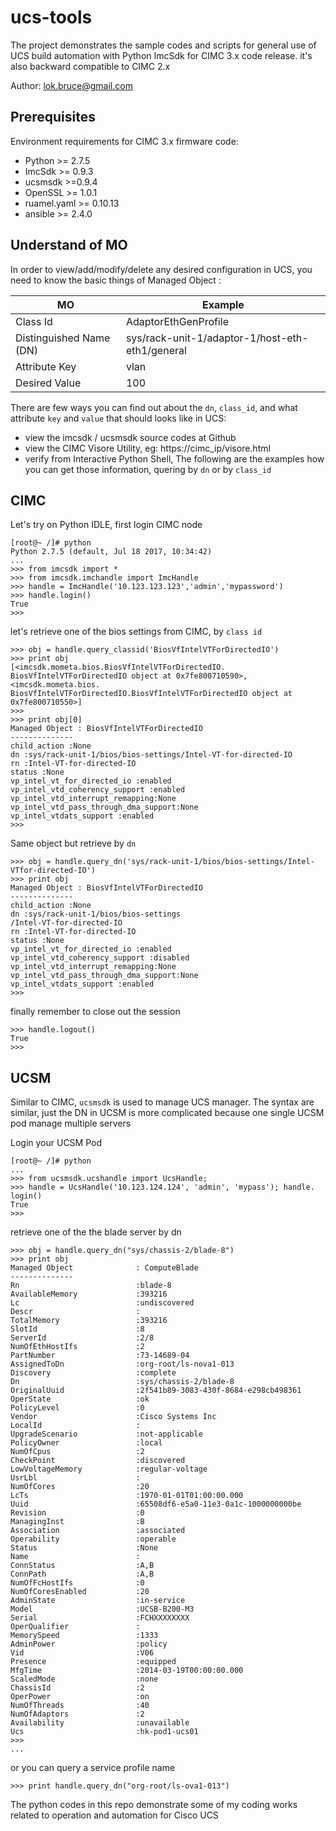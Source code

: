 # ucs-tools

The project demonstrates the sample codes and scripts for general use of UCS build automation with Python ImcSdk for CIMC 3.x code release. it's also backward compatible to CIMC 2.x

Author: lok.bruce@gmail.com

## Prerequisites

Environment requirements for CIMC 3.x firmware code:
 - Python >= 2.7.5
 - ImcSdk >= 0.9.3
 - ucsmsdk >=0.9.4
 - OpenSSL >= 1.0.1
 - ruamel.yaml >= 0.10.13
 - ansible >= 2.4.0

## Understand of MO

In order to view/add/modify/delete any desired configuration in UCS, you need to know the basic things of Managed Object :

| MO | Example |
|--- | ---     |
| Class Id |AdaptorEthGenProfile |
| Distinguished Name (DN) | sys/rack-unit-1/adaptor-1/host-eth-eth1/general |
| Attribute Key | vlan |
| Desired Value | 100 |

There are few ways you can find out about the `dn`, `class_id`, and what attribute `key` and `value` that should looks like in UCS:
- view the imcsdk / ucsmsdk source codes at Github
- view the CIMC Visore Utility, eg: https://cimc_ip/visore.html
- verify from Interactive Python Shell, The following are the examples how you can get those information, quering by `dn` or by `class_id`

## CIMC
Let's try on Python IDLE, first login CIMC node
```
[root@~ /]# python
Python 2.7.5 (default, Jul 18 2017, 10:34:42)
...
>>> from imcsdk import *
>>> from imcsdk.imchandle import ImcHandle
>>> handle = ImcHandle('10.123.123.123','admin','mypassword')
>>> handle.login()
True
>>>
```

let's retrieve one of the bios settings from CIMC, by `class id`
```
>>> obj = handle.query_classid('BiosVfIntelVTForDirectedIO')
>>> print obj
[<imcsdk.mometa.bios.BiosVfIntelVTForDirectedIO.
BiosVfIntelVTForDirectedIO object at 0x7fe800710590>, <imcsdk.mometa.bios.
BiosVfIntelVTForDirectedIO.BiosVfIntelVTForDirectedIO object at
0x7fe800710550>]
>>>
>>> print obj[0]
Managed Object : BiosVfIntelVTForDirectedIO
--------------
child_action :None
dn :sys/rack-unit-1/bios/bios-settings/Intel-VT-for-directed-IO
rn :Intel-VT-for-directed-IO
status :None
vp_intel_vt_for_directed_io :enabled
vp_intel_vtd_coherency_support :enabled
vp_intel_vtd_interrupt_remapping:None
vp_intel_vtd_pass_through_dma_support:None
vp_intel_vtdats_support :enabled
>>>
```

Same object but retrieve by `dn`
```
>>> obj = handle.query_dn('sys/rack-unit-1/bios/bios-settings/Intel-VTfor-directed-IO')
>>> print obj
Managed Object : BiosVfIntelVTForDirectedIO
--------------
child_action :None
dn :sys/rack-unit-1/bios/bios-settings
/Intel-VT-for-directed-IO
rn :Intel-VT-for-directed-IO
status :None
vp_intel_vt_for_directed_io :enabled
vp_intel_vtd_coherency_support :disabled
vp_intel_vtd_interrupt_remapping:None
vp_intel_vtd_pass_through_dma_support:None
vp_intel_vtdats_support :enabled
>>>
```
finally remember to close out the session
```
>>> handle.logout()
True
>>>
```

## UCSM
Similar to CIMC, `ucsmsdk` is used to manage UCS manager. The syntax are similar, just the DN in UCSM is more complicated because one
single UCSM pod manage multiple servers

Login your UCSM Pod
```
[root@~ /]# python
...
>>> from ucsmsdk.ucshandle import UcsHandle;
>>> handle = UcsHandle('10.123.124.124', 'admin', 'mypass'); handle.
login()
True
>>>
```
retrieve one of the the blade server by dn
```
>>> obj = handle.query_dn("sys/chassis-2/blade-8")
>>> print obj
Managed Object              : ComputeBlade
--------------
Rn                          :blade-8
AvailableMemory             :393216
Lc                          :undiscovered
Descr                       :
TotalMemory                 :393216
SlotId                      :8
ServerId                    :2/8
NumOfEthHostIfs             :2
PartNumber                  :73-14689-04
AssignedToDn                :org-root/ls-nova1-013
Discovery                   :complete
Dn                          :sys/chassis-2/blade-8
OriginalUuid                :2f541b89-3083-430f-8684-e298cb498361
OperState                   :ok
PolicyLevel                 :0
Vendor                      :Cisco Systems Inc
LocalId                     :
UpgradeScenario             :not-applicable
PolicyOwner                 :local
NumOfCpus                   :2
CheckPoint                  :discovered
LowVoltageMemory            :regular-voltage
UsrLbl                      :
NumOfCores                  :20
LcTs                        :1970-01-01T01:00:00.000
Uuid                        :65508df6-e5a0-11e3-0a1c-1000000000be
Revision                    :0
ManagingInst                :B
Association                 :associated
Operability                 :operable
Status                      :None
Name                        :
ConnStatus                  :A,B
ConnPath                    :A,B
NumOfFcHostIfs              :0
NumOfCoresEnabled           :20
AdminState                  :in-service
Model                       :UCSB-B200-M3
Serial                      :FCHXXXXXXXX
OperQualifier               :
MemorySpeed                 :1333
AdminPower                  :policy
Vid                         :V06
Presence                    :equipped
MfgTime                     :2014-03-19T00:00:00.000
ScaledMode                  :none
ChassisId                   :2
OperPower                   :on
NumOfThreads                :40
NumOfAdaptors               :2
Availability                :unavailable
Ucs                         :hk-pod1-ucs01
>>>
...
```
or you can query a service profile name
```
>>> print handle.query_dn("org-root/ls-ova1-013")
```

The python codes in this repo demonstrate some of my coding works related to operation and automation for Cisco UCS
